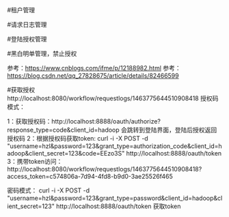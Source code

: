 #租户管理

#请求日志管理

#登陆授权管理

#黑白明单管理，禁止授权

参考：https://www.cnblogs.com/ifme/p/12188982.html
参考：https://blog.csdn.net/qq_27828675/article/details/82466599

#获取授权
http://localhost:8080/workflow/requestlogs/1463775644510908418
授权码模式：

1：获取授权码：http://localhost:8888/oauth/authorize?response_type=code&client_id=hadoop 会跳转到登陆界面，登陆后授权返回授权码
2：根据授权码获取token: curl -i -X POST -d "username=hzl&password=123&grant_type=authorization_code&client_id=hadoop&client_secret=123&code=EEzo3S" http://localhost:8888/oauth/token
3：携带token访问：http://localhost:8080/workflow/requestlogs/1463775644510908418?access_token=c574806a-7d94-4fd8-b9d0-3ae25526f465


密码模式：
curl -i -X POST -d "username=hzl&password=123&grant_type=password&client_id=hadoop&client_secret=123" http://localhost:8888/oauth/token 获取token